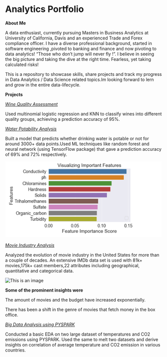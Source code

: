 # Analytics Portfolio #

**About Me**

A data enthusiast, currently pursuing Masters in Business Analytics at University of California, Davis and an experienced Trade and Forex compliance officer. I have a diverse professional background, started in software engineering ,pivoted to banking and finance and now pivoting to data analytics! “Those who don’t jump will never fly !”. I believe in seeing the big picture and taking the dive at the right time. Fearless, yet taking calculated risks!

This is a repository to showcase skills, share projects and track my progress in Data Analytics / Data Science related topics.Im looking forward to lern and grow in the entire data-lifecycle.

**Projects**

[*Wine Quality Assessment*]( https://github.com/Anitha2021/Wine-Quality-Assessment/blob/main/wineQuality%20(1)-1.Rmd)

Used multinomial logistic regression and KNN to classify wines into different quality groups, achieving a prediction accuracy of 95%.

[*Water Potability Analysis*](https://github.com/Anitha2021/Water-Potability-Prediction)

Built a model that predicts whether drinking water is potable or not for around 3000+ data points.Used ML techniques like random forest and neural network (using TensorFlow package) that gave a prediction accuracy of 69% and 72% respectively.

![This is an image](https://github.com/Anitha2021/Water-Potability-Prediction/blob/main/unnamed.png)

[*Movie Industry Analysis*](https://github.com/Anitha2021/Movie-Industry-Analysis/blob/main/README.md)

Analyzed the evolution of movie industry in the United States for more than a couple of decades. An extensive IMDb data set is used with 81k+ movies,175k+ cast members,22 attributes including geographical, quantitative and categorical data.

![This is an image](https://user-images.githubusercontent.com/86379450/161842241-981b8eb0-bd33-46f7-9744-4f4b77e22e81.png)

**Some of the prominent insights were**

The amount of movies and the budget have increased exponentially.

There has been a shift in the genre of movies that fetch money in the box office.


[*Big Data Analysis using PYSPARK*](https://github.com/Anitha2021/Bigdata-analysis-using-PYSPARK)

Conducted a basic EDA on two large dataset of temperatures and CO2 emissions using PYSPARK. Used the same to melt two datasets and derive insights on correlation of average temperature and CO2 emission in various countries.
